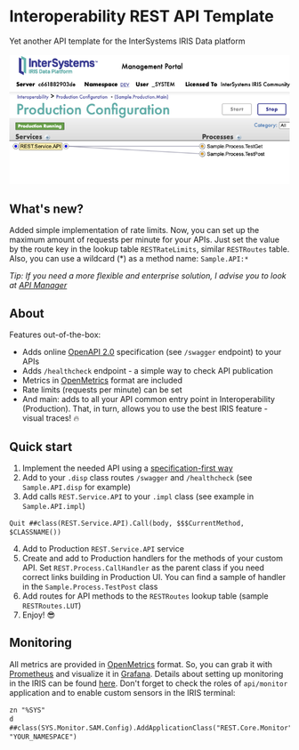 # Interoperability REST API Template
Yet another API template for the InterSystems IRIS Data platform<br><br>
![Production](https://raw.githubusercontent.com/ogurecapps/ogurecapps.github.io/refs/heads/master/screen.png)
## What's new?
Added simple implementation of rate limits. Now, you can set up the maximum amount of requests per minute for your APIs. Just set the value by the route key in the lookup table `RESTRateLimits`, similar `RESTRoutes` table. Also, you can use a wildcard (*) as a method name: `Sample.API:*`

*Tip: If you need a more flexible and enterprise solution, I advise you to look at [API Manager](https://docs.intersystems.com/components/csp/docbook/Doc.View.cls?KEY=PAGE_apimgr)*
## About
Features out-of-the-box:

- Adds online [OpenAPI 2.0](https://github.com/OAI/OpenAPI-Specification/blob/master/versions/2.0.md) specification (see `/swagger` endpoint) to your APIs
- Adds `/healthcheck` endpoint - a simple way to check API publication
- Metrics in [OpenMetrics](https://openmetrics.io) format are included
- Rate limits (requests per minute) can be set
- And main: adds to all your API common entry point in Interoperability (Production). That, in turn, allows you to use the best IRIS feature - visual traces! :fire:
## Quick start
1. Implement the needed API using a [specification-first way](https://docs.intersystems.com/irislatest/csp/docbook/DocBook.UI.Page.cls?KEY=GREST_intro)
2. Add to your `.disp` class routes `/swagger` and `/healthcheck` (see `Sample.API.disp` for example)
3. Add calls `REST.Service.API` to your `.impl` class (see example in `Sample.API.impl`)
```
Quit ##class(REST.Service.API).Call(body, $$$CurrentMethod, $CLASSNAME())
```
4. Add to Production `REST.Service.API` service
5. Create and add to Production handlers for the methods of your custom API. Set `REST.Process.CallHandler` as the parent class if you need correct links building in Production UI. You can find a sample of handler in the `Sample.Process.TestPost` class
6. Add routes for API methods to the `RESTRoutes` lookup table (sample `RESTRoutes.LUT`)
7. Enjoy! :sunglasses:
## Monitoring
All metrics are provided in [OpenMetrics](https://openmetrics.io) format. So, you can grab it with [Prometheus](https://prometheus.io) and visualize it in [Grafana](https://grafana.com). Details about setting up monitoring in the IRIS can be found [here](https://docs.intersystems.com/irislatest/csp/docbook/DocBook.UI.Page.cls?KEY=GCM_rest). Don't forget to check the roles of `api/monitor` application and to enable custom sensors in the IRIS terminal:
```
zn "%SYS"
d ##class(SYS.Monitor.SAM.Config).AddApplicationClass("REST.Core.Monitor", "YOUR_NAMESPACE")
```